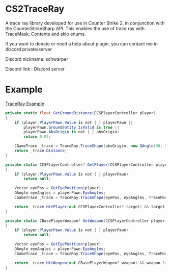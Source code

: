 # CS2TraceRay
A trace ray library developed for use in Counter Strike 2, in conjunction with the CounterStrikeSharp API. This enables the use of trace ray with TraceMask, Contents and skip enums.

If you want to donate or need a help about plugin, you can contact me in discord private/server

Discord nickname: schwarper

Discord link : Discord server

# Example
[TraceRay Example](https://github.com/schwarper/CS2TraceRay/blob/main/CS2TraceRayExample/CS2TraceRayExample.cs)
```csharp
private static float GetGroundDistance(CCSPlayerController player)
{
    if (player.PlayerPawn.Value is not { } playerPawn ||
        playerPawn.GroundEntity.IsValid is true ||
        playerPawn.AbsOrigin is not { } absOrigin)
        return 0.0f;

    CGameTrace _trace = TraceRay.TraceShape(absOrigin, new QAngle(90, 0, 0), TraceMask.MaskAll, Contents.Sky, 0);
    return _trace.Distance;
}

private static CCSPlayerController? GetPlayer(CCSPlayerController player)
{
    if (player.PlayerPawn.Value is not { } playerPawn)
        return null;

    Vector eyePos = GetEyePosition(player);
    QAngle eyeAngles = playerPawn.EyeAngles;
    CGameTrace _trace = TraceRay.TraceShape(eyePos, eyeAngles, TraceMask.MaskShot, Contents.Player, player);

    return _trace.HitPlayer(out CCSPlayerController? target) && target != null ? target : null;
}

private static CBasePlayerWeapon? GetWeapon(CCSPlayerController player)
{
    if (player.PlayerPawn.Value is not { } playerPawn)
        return null;

    Vector eyePos = GetEyePosition(player);
    QAngle eyeAngles = playerPawn.EyeAngles;
    CGameTrace _trace = TraceRay.TraceShape(eyePos, eyeAngles, TraceMask.MaskShot, Contents.CarriedWeapon, player);

    return _trace.HitWeapon(out CBasePlayerWeapon? weapon) && weapon != null ? weapon : null;
}
```
